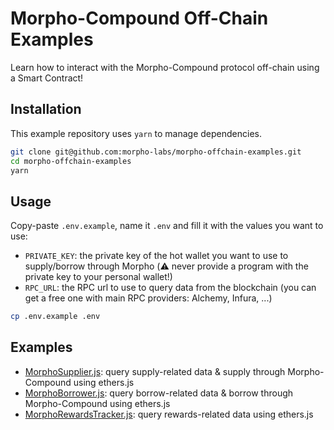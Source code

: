 # Morpho-Compound Off-Chain Examples

Learn how to interact with the Morpho-Compound protocol off-chain using a Smart Contract!

## Installation

This example repository uses `yarn` to manage dependencies.

```bash
git clone git@github.com:morpho-labs/morpho-offchain-examples.git
cd morpho-offchain-examples
yarn
```

## Usage

Copy-paste `.env.example`, name it `.env` and fill it with the values you want to use:

- `PRIVATE_KEY`: the private key of the hot wallet you want to use to supply/borrow through Morpho (:warning: never provide a program with the private key to your personal wallet!)
- `RPC_URL`: the RPC url to use to query data from the blockchain (you can get a free one with main RPC providers: Alchemy, Infura, ...)

```bash
cp .env.example .env
```

## Examples

- [MorphoSupplier.js](./src/MorphoSupplier.js): query supply-related data & supply through Morpho-Compound using ethers.js
- [MorphoBorrower.js](./src/MorphoBorrower.js): query borrow-related data & borrow through Morpho-Compound using ethers.js
- [MorphoRewardsTracker.js](./src/MorphoRewardsTracker.js): query rewards-related data using ethers.js
